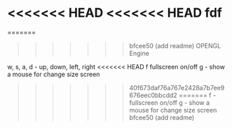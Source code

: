 <<<<<<< HEAD
<<<<<<< HEAD
fdf
=======
=======
>>>>>>> bfcee50 (add readme)
OPENGL Engine






w, s, a, d - up, down, left, right
<<<<<<< HEAD
f  fullscreen on/off
g - show a mouse for change size screen
>>>>>>> 40f673daf76a767e2428a7b7ee9676eec0bbcdd2
=======
f - fullscreen on/off
g - show a mouse for change size screen
>>>>>>> bfcee50 (add readme)
